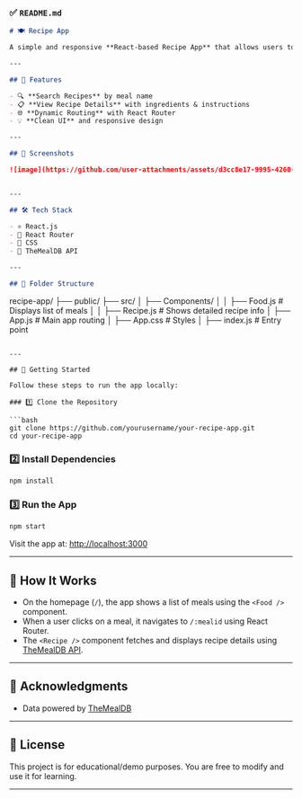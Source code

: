 

### ✅ `README.md`

```markdown
# 🍽️ Recipe App

A simple and responsive **React-based Recipe App** that allows users to search for meals and view detailed recipes using TheMealDB API.

---

## 🚀 Features

- 🔍 **Search Recipes** by meal name
- 📋 **View Recipe Details** with ingredients & instructions
- 🌐 **Dynamic Routing** with React Router
- 💡 **Clean UI** and responsive design

---

## 📸 Screenshots

![image](https://github.com/user-attachments/assets/d3cc8e17-9995-4260-89a2-708ec1a2b980)


---

## 🛠️ Tech Stack

- ⚛️ React.js
- 🧭 React Router
- 🎨 CSS
- 🍱 TheMealDB API

---

## 📂 Folder Structure

```

recipe-app/
├── public/
├── src/
│   ├── Components/
│   │   ├── Food.js         # Displays list of meals
│   │   ├── Recipe.js       # Shows detailed recipe info
│   ├── App.js              # Main app routing
│   ├── App.css             # Styles
│   ├── index.js            # Entry point

````

---

## 🔧 Getting Started

Follow these steps to run the app locally:

### 1️⃣ Clone the Repository

```bash
git clone https://github.com/yourusername/your-recipe-app.git
cd your-recipe-app
````

### 2️⃣ Install Dependencies

```bash
npm install
```

### 3️⃣ Run the App

```bash
npm start
```

Visit the app at: [http://localhost:3000](http://localhost:3000)

---

## 🧠 How It Works

* On the homepage (`/`), the app shows a list of meals using the `<Food />` component.
* When a user clicks on a meal, it navigates to `/:mealid` using React Router.
* The `<Recipe />` component fetches and displays recipe details using [TheMealDB API](https://www.themealdb.com/api.php).

---

## 🙏 Acknowledgments

* Data powered by [TheMealDB](https://www.themealdb.com)

---

## 📄 License

This project is for educational/demo purposes. You are free to modify and use it for learning.

---

